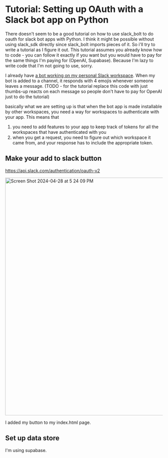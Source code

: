 # Tutorial: Setting up OAuth with a Slack bot app on Python

There doesn't seem to be a good tutorial on how to use slack_bolt to do oauth for slack bot apps with Python. I think it might be possible without using slack_sdk directly since slack_bolt imports pieces of it. So i'll try to write a tutorial as I figure it out. This tutorial assumes you already know how to code - you can follow it exactly if you want but you would have to pay for the same things I'm paying for (OpenAI, Supabase). Because I'm lazy to write code that I'm not going to use, sorry.

I already have [a bot working on my personal Slack workspace](https://github.com/ruthgrace/check-in-bot/tree/1f6785efa19413c7022634814d4414c28d9983fd). When my bot is added to a channel, it responds with 4 emojis whenever someone leaves a message. (TODO - for the tutorial replace this code with just thumbs-up reacts on each message so people don't have to pay for OpenAI just to do the tutorial)

basically what we are setting up is that when the bot app is made installable by other workspaces, you need a way for workspaces to authenticate with your app. This means that

1. you need to add features to your app to keep track of tokens for all the workspaces that have authenticated with you
2. when you get a request, you need to figure out which workspace it came from, and your response has to include the appropriate token.

## Make your add to slack button

https://api.slack.com/authentication/oauth-v2

<img width="759" alt="Screen Shot 2024-04-28 at 5 24 09 PM" src="https://github.com/ruthgrace/check-in-bot/assets/6069196/66f3bd76-a2df-41c5-a92e-a83fafc88def">

I added my button to my index.html page.

## Set up data store

I'm using supabase.
